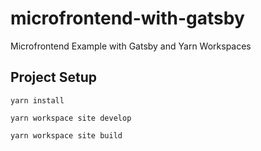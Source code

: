 # microfrontend-with-gatsby
Microfrontend Example with Gatsby and Yarn Workspaces

## Project Setup

```
yarn install
```
```
yarn workspace site develop
```
```
yarn workspace site build
```
